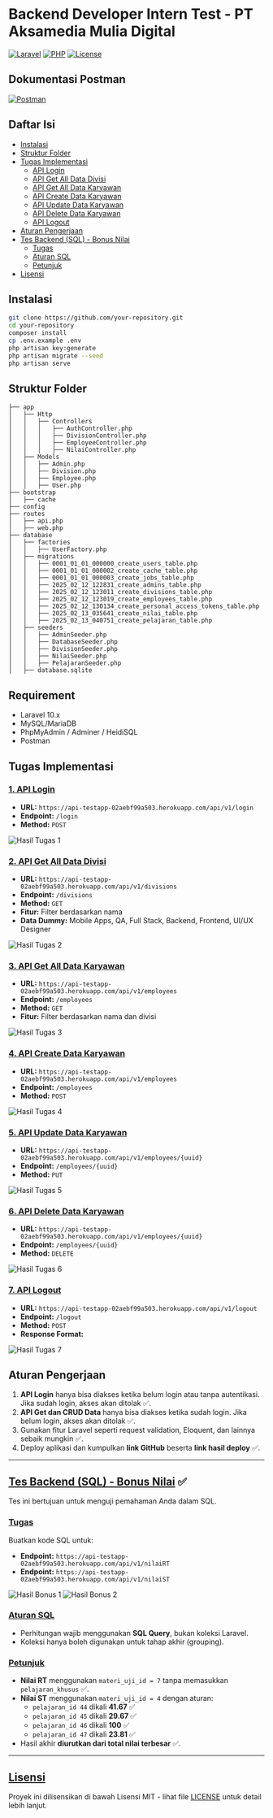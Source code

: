 # Backend Developer Intern Test - PT Aksamedia Mulia Digital

[![Laravel](https://img.shields.io/badge/Laravel-10.x-FF2D20?style=flat&logo=laravel)](https://laravel.com)
[![PHP](https://img.shields.io/badge/PHP-8.1+-777BB4?style=flat&logo=php)](https://php.net)
[![License](https://img.shields.io/badge/License-MIT-blue.svg)](LICENSE)

## Dokumentasi Postman
[![Postman](https://img.shields.io/badge/Postman-API_Docs-FF6C37?style=flat&logo=postman)](https://documenter.getpostman.com/view/22804089/2sAYXCjyTo)

## Daftar Isi
- [Instalasi](#instalasi)
- [Struktur Folder](#struktur-folder)
- [Tugas Implementasi](#tugas-implementasi)
  - [API Login](#1-api-login)
  - [API Get All Data Divisi](#2-api-get-all-data-divisi)
  - [API Get All Data Karyawan](#3-api-get-all-data-karyawan)
  - [API Create Data Karyawan](#4-api-create-data-karyawan)
  - [API Update Data Karyawan](#5-api-update-data-karyawan)
  - [API Delete Data Karyawan](#6-api-delete-data-karyawan)
  - [API Logout](#7-api-logout)
- [Aturan Pengerjaan](#aturan-pengerjaan)
- [Tes Backend (SQL) - Bonus Nilai](#tes-backend-sql---bonus-nilai)
  - [Tugas](#tugas)
  - [Aturan SQL](#aturan-sql)
  - [Petunjuk](#petunjuk)
- [Lisensi](#lisensi)

## Instalasi
```bash
git clone https://github.com/your-repository.git
cd your-repository
composer install
cp .env.example .env
php artisan key:generate
php artisan migrate --seed
php artisan serve
```

## Struktur Folder
```
├── app
│   ├── Http
│   │   ├── Controllers
│   │   │   ├── AuthController.php
│   │   │   ├── DivisionController.php
│   │   │   ├── EmployeeController.php
│   │   │   ├── NilaiController.php
│   ├── Models
│   │   ├── Admin.php
│   │   ├── Division.php
│   │   ├── Employee.php
│   │   ├── User.php
├── bootstrap
│   ├── cache
├── config
├── routes
│   ├── api.php
│   ├── web.php
├── database
│   ├── factories
│   │   ├── UserFactory.php
│   ├── migrations
│   │   ├── 0001_01_01_000000_create_users_table.php
│   │   ├── 0001_01_01_000002_create_cache_table.php
│   │   ├── 0001_01_01_000003_create_jobs_table.php
│   │   ├── 2025_02_12_122831_create_admins_table.php
│   │   ├── 2025_02_12_123011_create_divisions_table.php
│   │   ├── 2025_02_12_123019_create_employees_table.php
│   │   ├── 2025_02_12_130134_create_personal_access_tokens_table.php
│   │   ├── 2025_02_13_035641_create_nilai_table.php
│   │   ├── 2025_02_13_040751_create_pelajaran_table.php
│   ├── seeders
│   │   ├── AdminSeeder.php
│   │   ├── DatabaseSeeder.php
│   │   ├── DivisionSeeder.php
│   │   ├── NilaiSeeder.php
│   │   ├── PelajaranSeeder.php
│   ├── database.sqlite
```

## Requirement
- Laravel 10.x
- MySQL/MariaDB
- PhpMyAdmin / Adminer / HeidiSQL
- Postman

## Tugas Implementasi
### [1. API Login](#1-api-login)
- **URL:** `https://api-testapp-02aebf99a503.herokuapp.com/api/v1/login`
- **Endpoint:** `/login`
- **Method:** `POST`

![Hasil Tugas 1](public/image/task1.png)

### [2. API Get All Data Divisi](#2-api-get-all-data-divisi)
- **URL:** `https://api-testapp-02aebf99a503.herokuapp.com/api/v1/divisions`
- **Endpoint:** `/divisions`
- **Method:** `GET`
- **Fitur:** Filter berdasarkan nama
- **Data Dummy:** Mobile Apps, QA, Full Stack, Backend, Frontend, UI/UX Designer

![Hasil Tugas 2](public/image/task2.png)

### [3. API Get All Data Karyawan](#3-api-get-all-data-karyawan)
- **URL:** `https://api-testapp-02aebf99a503.herokuapp.com/api/v1/employees`
- **Endpoint:** `/employees`
- **Method:** `GET`
- **Fitur:** Filter berdasarkan nama dan divisi

![Hasil Tugas 3](public/image/task3.png)

### [4. API Create Data Karyawan](#4-api-create-data-karyawan)
- **URL:** `https://api-testapp-02aebf99a503.herokuapp.com/api/v1/employees`
- **Endpoint:** `/employees`
- **Method:** `POST`

![Hasil Tugas 4](public/image/task4.png)

### [5. API Update Data Karyawan](#5-api-update-data-karyawan)
- **URL:** `https://api-testapp-02aebf99a503.herokuapp.com/api/v1/employees/{uuid}`
- **Endpoint:** `/employees/{uuid}`
- **Method:** `PUT`

![Hasil Tugas 5](public/image/task5.png)

### [6. API Delete Data Karyawan](#6-api-delete-data-karyawan)
- **URL:** `https://api-testapp-02aebf99a503.herokuapp.com/api/v1/employees/{uuid}`
- **Endpoint:** `/employees/{uuid}`
- **Method:** `DELETE`

![Hasil Tugas 6](public/image/task6.png)

### [7. API Logout](#7-api-logout)
- **URL:** `https://api-testapp-02aebf99a503.herokuapp.com/api/v1/logout`
- **Endpoint:** `/logout`
- **Method:** `POST`
- **Response Format:**

![Hasil Tugas 7](public/image/task7.png)

## Aturan Pengerjaan
1. **API Login** hanya bisa diakses ketika belum login atau tanpa autentikasi. Jika sudah login, akses akan ditolak ✅.
2. **API Get dan CRUD Data** hanya bisa diakses ketika sudah login. Jika belum login, akses akan ditolak ✅.
3. Gunakan fitur Laravel seperti request validation, Eloquent, dan lainnya sebaik mungkin ✅.
4. Deploy aplikasi dan kumpulkan **link GitHub** beserta **link hasil deploy** ✅.

---

## [Tes Backend (SQL) - Bonus Nilai](#tes-backend-sql---bonus-nilai) ✅
Tes ini bertujuan untuk menguji pemahaman Anda dalam SQL.

### [Tugas](#tugas)
Buatkan kode SQL untuk:
- **Endpoint:** `https://api-testapp-02aebf99a503.herokuapp.com/api/v1/nilaiRT`
- **Endpoint:** `https://api-testapp-02aebf99a503.herokuapp.com/api/v1/nilaiST`

![Hasil Bonus 1](public/image/bonus1.png)
![Hasil Bonus 2](public/image/bonus2.png)

### [Aturan SQL](#aturan-sql)
- Perhitungan wajib menggunakan **SQL Query**, bukan koleksi Laravel.
- Koleksi hanya boleh digunakan untuk tahap akhir (grouping).

### [Petunjuk](#petunjuk)
- **Nilai RT** menggunakan `materi_uji_id = 7` tanpa memasukkan `pelajaran_khusus` ✅.
- **Nilai ST** menggunakan `materi_uji_id = 4` dengan aturan:
  - `pelajaran_id 44` dikali **41.67** ✅
  - `pelajaran_id 45` dikali **29.67** ✅
  - `pelajaran_id 46` dikali **100** ✅
  - `pelajaran_id 47` dikali **23.81** ✅
- Hasil akhir **diurutkan dari total nilai terbesar** ✅.

---

## [Lisensi](#lisensi)
Proyek ini dilisensikan di bawah Lisensi MIT - lihat file [LICENSE](LICENSE) untuk detail lebih lanjut.

